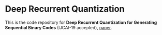 # Deep Recurrent Quantization

This is the code repository for **Deep Recurrent Quantization for Generating Sequential Binary Codes** (IJCAI-19 accepted), [paper](https://www.ijcai.org/proceedings/2019/0128.pdf).

